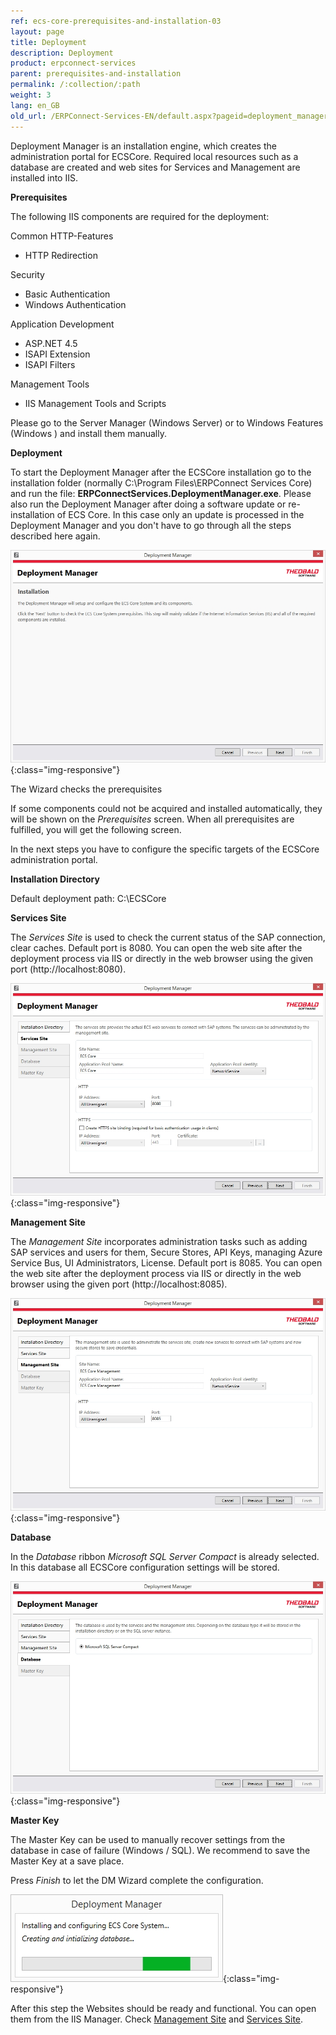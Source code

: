 ```yaml
---
ref: ecs-core-prerequisites-and-installation-03
layout: page
title: Deployment
description: Deployment
product: erpconnect-services
parent: prerequisites-and-installation
permalink: /:collection/:path
weight: 3
lang: en_GB
old_url: /ERPConnect-Services-EN/default.aspx?pageid=deployment_manager
---
```


Deployment Manager is an installation engine, which creates the administration portal for ECSCore. Required local resources such as a database are created and web sites for Services and Management are installed into IIS. 

**Prerequisites**

The following IIS components are required for the deployment:

Common HTTP-Features
- HTTP Redirection

Security
- Basic Authentication
- Windows Authentication

Application Development
- ASP.NET 4.5
- ISAPI Extension
- ISAPI Filters

Management Tools
- IIS Management Tools and Scripts
             
Please go to the Server Manager (Windows Server) or to Windows Features (Windows ) and install them manually.

**Deployment** 

To start the Deployment Manager after the ECSCore installation go to the installation folder (normally C:\Program Files\ERPConnect Services Core) and run the file:
**ERPConnectServices.DeploymentManager.exe**. Please also run the Deployment Manager after doing a software update or re-installation of ECS Core. In this case only an update is processed in the Deployment Manager and you don't have to go through all the steps described here again. 

![Deployment-Manager](/img/content/Deployment-Manager.jpg){:class="img-responsive"}

The Wizard checks the prerequisites


If some components could not be acquired and installed automatically, they will be shown on the *Prerequisites* screen. 
When all prerequisites are fulfilled, you will get the following screen.


In the next steps you have to configure the specific targets of the ECSCore administration portal.

**Installation Directory**

Default deployment path: C:\ECSCore

**Services Site**

The *Services Site* is used to check the current status of the SAP connection, clear caches.
Default port is 8080. You can open the web site after the deployment process via IIS or directly in the web browser using the given port (http://localhost:8080).

![Deployment-Manager-02](/img/content/Deployment-Manager-02.jpg){:class="img-responsive"}

**Management Site**

The *Management Site* incorporates administration tasks such as adding SAP services and users for them, Secure Stores, API Keys, managing Azure Service Bus, UI Administrators, License. Default port is 8085. You can open the web site after the deployment process via IIS or directly in the web browser using the given port (http://localhost:8085).

![Deployment-Manager-03](/img/content/Deployment-Manager-03.jpg){:class="img-responsive"}

**Database**

In the *Database* ribbon *Microsoft SQL Server Compact*  is already selected. In this database all ECSCore configuration settings will be stored. 

![Deployment-Manager-04](/img/content/Deployment-Manager-04.jpg){:class="img-responsive"}

**Master Key** 

The Master Key can be used to manually recover settings from the database in case of failure (Windows / SQL).
We recommend to save the Master Key at a save place.  


Press *Finish* to let the DM Wizard complete the configuration.


![Deployment-Manager-05](/img/content/Deployment-Manager-05.jpg){:class="img-responsive"}

After this step the Websites should be ready and functional. You can open them from the IIS Manager. 
Check [Management Site](../administration/management-site) and [Services Site](../administration/services-site). 